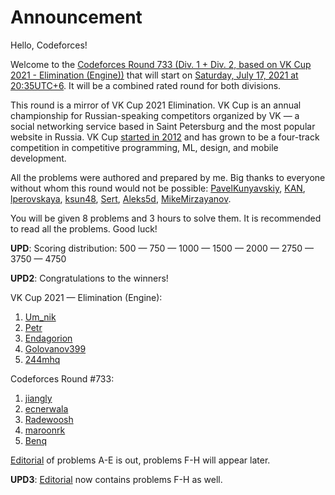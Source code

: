 # Announcement

Hello, Codeforces!

Welcome to the [Codeforces Round 733 (Div. 1 + Div. 2, based on VK Cup 2021 - Elimination (Engine))](https://codeforces.com/contest/1530) that will start on [Saturday, July 17, 2021 at 20:35UTC+6](https://codeforces.com/https://www.timeanddate.com/worldclock/fixedtime.html?day=17&month=7&year=2021&hour=17&min=35&sec=0&p1=166). It will be a combined rated round for both divisions.

This round is a mirror of VK Cup 2021 Elimination. VK Cup is an annual championship for Russian-speaking competitors organized by VK — a social networking service based in Saint Petersburg and the most popular website in Russia. VK Cup [started in 2012](https://codeforces.com/vkcup2012) and has grown to be a four-track competition in competitive programming, ML, design, and mobile development. 

All the problems were authored and prepared by me. Big thanks to everyone without whom this round would not be possible: [PavelKunyavskiy](https://codeforces.com/profile/PavelKunyavskiy "International Grandmaster PavelKunyavskiy"), [KAN](https://codeforces.com/profile/KAN "Legendary Grandmaster KAN"), [lperovskaya](https://codeforces.com/profile/lperovskaya "Specialist lperovskaya"), [ksun48](https://codeforces.com/profile/ksun48 "Legendary Grandmaster ksun48"), [Sert](https://codeforces.com/profile/Sert "Grandmaster Sert"), [Aleks5d](https://codeforces.com/profile/Aleks5d "International Master Aleks5d"), [MikeMirzayanov](https://codeforces.com/profile/MikeMirzayanov "Headquarters, MikeMirzayanov").

You will be given 8 problems and 3 hours to solve them. It is recommended to read all the problems. Good luck!

**UPD**: Scoring distribution: 500 — 750 — 1000 — 1500 — 2000 — 2750 — 3750 — 4750

**UPD2**: Congratulations to the winners!

VK Cup 2021 — Elimination (Engine):

 1. [Um_nik](https://codeforces.com/profile/Um_nik "Legendary Grandmaster Um_nik")
2. [Petr](https://codeforces.com/profile/Petr "Legendary Grandmaster Petr")
3. [Endagorion](https://codeforces.com/profile/Endagorion "Legendary Grandmaster Endagorion")
4. [Golovanov399](https://codeforces.com/profile/Golovanov399 "International Grandmaster Golovanov399")
5. [244mhq](https://codeforces.com/profile/244mhq "Legendary Grandmaster 244mhq")

Codeforces Round #733:

 1. [jiangly](https://codeforces.com/profile/jiangly "Legendary Grandmaster jiangly")
2. [ecnerwala](https://codeforces.com/profile/ecnerwala "Legendary Grandmaster ecnerwala")
3. [Radewoosh](https://codeforces.com/profile/Radewoosh "Legendary Grandmaster Radewoosh")
4. [maroonrk](https://codeforces.com/profile/maroonrk "Legendary Grandmaster maroonrk")
5. [Benq](https://codeforces.com/profile/Benq "Legendary Grandmaster Benq")

[Editorial](Tutorial_(en).md) of problems A-E is out, problems F-H will appear later.

**UPD3**: [Editorial](Tutorial_(en).md) now contains problems F-H as well.

